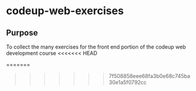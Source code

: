 # codeup-web-exercises

## Purpose
To collect the many exercises for the front end portion of the codeup web development course
<<<<<<< HEAD

=======
>>>>>>> 7f508858eee68fa3b0e68c745ba30e1a5f0792cc

